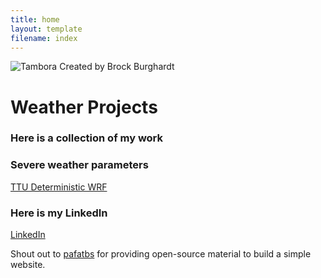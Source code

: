 ```yaml
---
title: home
layout: template
filename: index
---
```

![Tambora]("_images/tambora56.jpg")
Created by Brock Burghardt

# Weather Projects

### Here is a collection of my work

### Severe weather parameters
[TTU Deterministic WRF](http://www.atmo.ttu.edu/bancell/real_time_WRF/ttuwrfhome.php?dmn=d02&prm=all_scp&run=0)

### Here is my LinkedIn
[LinkedIn](https://www.linkedin.com/in/brockburghardtphd/)


Shout out to
[pafatbs](https://phuston.github.io/patrickandfrantonarethebestninjas/)
for providing open-source material to build a simple website.
